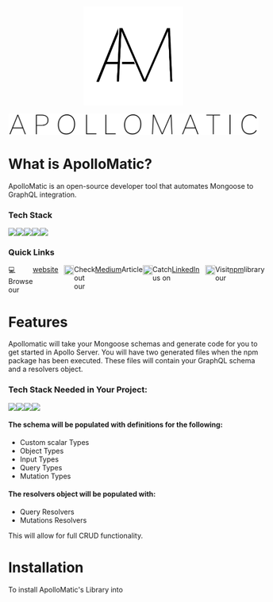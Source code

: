 <p align="center">
<img width="200" height="200" src="https://github.com/KahaliaS/apollomatic-imgs/blob/main/imgs/apollomatic-logo-sm.png">
</p>

<p align="center">
<img  src="https://github.com/KahaliaS/apollomatic-imgs/blob/main/imgs/apollomatic-text-logo.png">
</p>

# What is ApolloMatic?
ApolloMatic is an open-source developer tool that automates Mongoose to GraphQL integration.

### Tech Stack
	
  <div style="display: flex;">
    <img src="https://img.shields.io/badge/JavaScript-323330?style=for-the-badge&logo=javascript&logoColor=F7DF1E"/>
    <img src="https://img.shields.io/badge/Node%20js-339933?style=for-the-badge&logo=nodedotjs&logoColor=white"/>
    <img src = "https://img.shields.io/badge/json-5E5C5C?style=for-the-badge&logo=json&logoColor=white"/>
    <img src= "https://img.shields.io/badge/MongoDB-4EA94B?style=for-the-badge&logo=mongodb&logoColor=white"/>
    <img src="https://img.shields.io/badge/Mongoose-880000.svg?style=for-the-badge&logo=Mongoose&logoColor=white"/> 
  </div>

### Quick Links

<div style="display:flex;">
💻 Browse our <a href="http://www.apollomatic.com/">website</a> &nbsp;&nbsp;&nbsp;
<img src="https://miro.medium.com/v2/resize:fit:1400/1*psYl0y9DUzZWtHzFJLIvTw.png" width="20" height="20"/> Check out our <a href="#"> Medium</a> Article &nbsp;&nbsp;&nbsp;
<img src="https://cdn-icons-png.flaticon.com/256/174/174857.png" width="20" height="20"/>  Catch us on <a href="https://www.linkedin.com/company/apollomatic/">LinkedIn</a> &nbsp;&nbsp;&nbsp;
<img src="https://github.com/get-icon/geticon/blob/master/icons/npm.svg" width="20" height="20"/> Visit our <a href="https://www.npmjs.com/package/apollomatic">npm </a> library
</div>

# Features
Apollomatic will take your Mongoose schemas and generate code for you to get started in Apollo Server. You will have two generated files when the npm package has been executed. These files will contain your GraphQL schema and a resolvers object.

### Tech Stack Needed in Your Project:
<div style="display: flex;">
<img src="https://img.shields.io/badge/Mongoose-880000.svg?style=for-the-badge&logo=Mongoose&logoColor=white"/>
<img src= "https://img.shields.io/badge/MongoDB-4EA94B?style=for-the-badge&logo=mongodb&logoColor=white"/>
<img src="https://img.shields.io/badge/Apollo%20GraphQL-311C87.svg?style=for-the-badge&logo=Apollo-GraphQL&logoColor=white"/>
<img src="https://img.shields.io/badge/Node%20js-339933?style=for-the-badge&logo=nodedotjs&logoColor=white"/>
</div>

#### The schema will be populated with definitions for the following:
- Custom scalar Types
- Object Types
- Input Types
- Query Types
- Mutation Types

#### The resolvers object will be populated with:
- Query Resolvers
- Mutations Resolvers

This will allow for full CRUD functionality. 

# Installation
To install ApolloMatic's Library into


